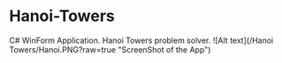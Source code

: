 # Hanoi-Towers
C# WinForm Application. Hanoi Towers problem solver.
![Alt text](/Hanoi Towers/Hanoi.PNG?raw=true "ScreenShot of the App")
